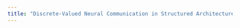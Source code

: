 ```yaml
---
title: "Discrete-Valued Neural Communication in Structured Architectures Enhances Generalization"
---
```

